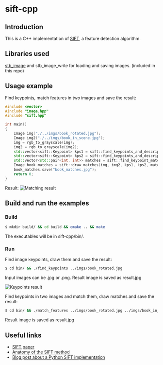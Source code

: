 # sift-cpp

## Introduction
This is a C++ implementation of [SIFT](https://en.wikipedia.org/wiki/Scale-invariant_feature_transform), a feature detection algorithm.

## Libraries used
[stb_image](https://github.com/nothings/stb) and stb_image_write for loading and saving images. (included in this repo)

## Usage example
Find keypoints, match features in two images and save the result:
```cpp
#include <vector>
#include "image.hpp"
#include "sift.hpp"

int main()
{
    Image img("./../imgs/book_rotated.jpg");
    Image img2("./../imgs/book_in_scene.jpg");
    img = rgb_to_grayscale(img);
    img2 = rgb_to_grayscale(img2);
    std::vector<sift::Keypoint> kps1 = sift::find_keypoints_and_descriptors(img);
    std::vector<sift::Keypoint> kps2 = sift::find_keypoints_and_descriptors(img2);
    std::vector<std::pair<int, int>> matches = sift::find_keypoint_matches(kps1, kps2);
    Image book_matches = sift::draw_matches(img, img2, kps1, kps2, matches);
    book_matches.save("book_matches.jpg");
    return 0;
}
```

Result:
![Matching result](./imgs/book_matches.jpg)

## Build and run the examples
### Build
```bash
$ mkdir build/ && cd build && cmake .. && make
```
The executables will be in sift-cpp/bin/.

### Run
Find image keypoints, draw them and save the result:
```bash
$ cd bin/ && ./find_keypoints ../imgs/book_rotated.jpg
```
Input images can be .jpg or .png. Result image is saved as result.jpg

![Keypoints result](./imgs/book_keypoints.jpg)

Find keypoints in two images and match them, draw matches and save the result:
```bash
$ cd bin/ && ./match_features ../imgs/book_rotated.jpg ../imgs/book_in_scene.jpg
```
Result image is saved as result.jpg

## Useful links

* [SIFT paper](https://www.cs.ubc.ca/~lowe/papers/ijcv04.pdf)
* [Anatomy of the SIFT method](http://www.ipol.im/pub/art/2014/82/article.pdf)
* [Blog post about a Python SIFT implementation](https://medium.com/@russmislam/implementing-sift-in-python-a-complete-guide-part-1-306a99b50aa5)